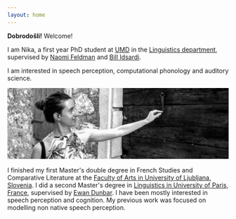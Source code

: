 ```yaml
---
layout: home
---
```


**Dobrodošli!** Welcome!

I am Nika, a first year PhD student at [UMD](https://umd.edu/) in the [Linguistics department](https://ling.umd.edu/), supervised by [Naomi Feldman](http://users.umiacs.umd.edu/~nhf/) and [Bill Idsardi](https://idsardi.wordpress.com/).

I am interested in speech perception, computational phonology and auditory science.

<img src="nika.jpg"/>

I finished my first Master's double degree in French Studies and Comparative Literature at the [Faculty of Arts in University of Ljubljana, Slovenia](http://www.linguist.univ-paris-diderot.fr/). I did a second Master's degree in [Linguistics in University of Paris, France](http://www.linguist.univ-paris-diderot.fr/), supervised by [Ewan Dunbar](http://www.linguist.univ-paris-diderot.fr/~edunbar/). I have been mostly interested in speech perception and cognition. My previous work was focused on modelling non native speech perception.